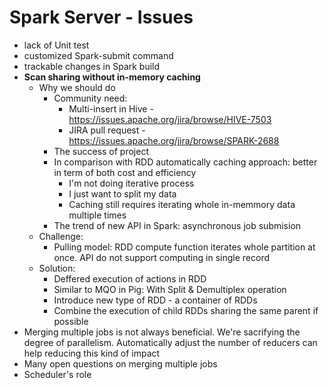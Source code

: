 Spark Server - Issues
===========================================================================

- lack of Unit test
- customized Spark-submit command
- trackable changes in Spark build
- **Scan sharing without in-memory caching**
    + Why we should do
        * Community need:
            - Multi-insert in Hive - https://issues.apache.org/jira/browse/HIVE-7503
            - JIRA pull request - https://issues.apache.org/jira/browse/SPARK-2688
        * The success of project
        * In comparison with RDD automatically caching approach: better in term of both cost and efficiency
            - I'm not doing iterative process
            - I just want to split my data
            - Caching still requires iterating whole in-memmory data multiple times
        * The trend of new API in Spark: asynchronous job submision
    + Challenge:
        * Pulling model: RDD compute function iterates whole partition at once. API do not support computing in single record
    + Solution:
        * Deffered execution of actions in RDD
        * Similar to MQO in Pig: With Split & Demultiplex operation
        * Introduce new type of RDD - a container of RDDs
        * Combine the execution of child RDDs sharing the same parent if possible
- Merging multiple jobs is not always beneficial. We're sacrifying the degree of parallelism. Automatically adjust the number of reducers can help reducing this kind of impact
- Many open questions on merging multiple jobs
- Scheduler's role